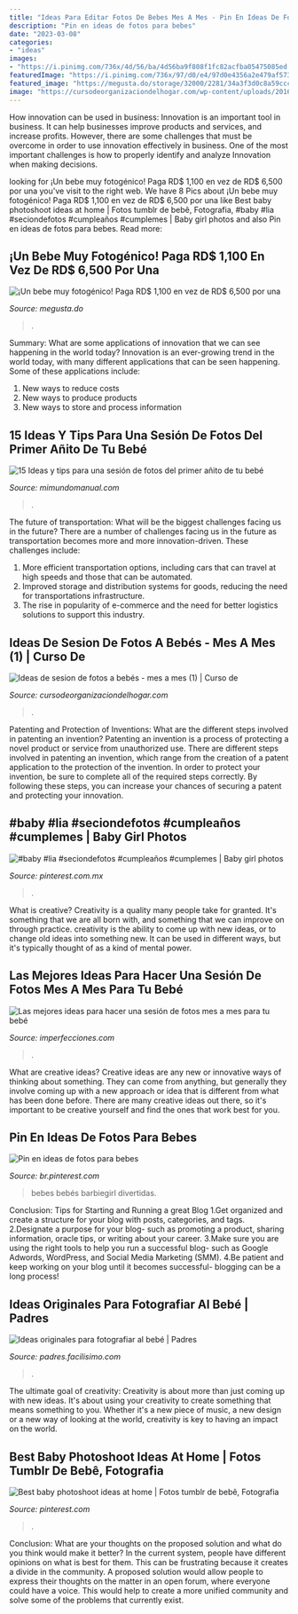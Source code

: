 ```yaml
---
title: "Ideas Para Editar Fotos De Bebes Mes A Mes - Pin En Ideas De Fotos Para Bebes"
description: "Pin en ideas de fotos para bebes"
date: "2023-03-08"
categories:
- "ideas"
images:
- "https://i.pinimg.com/736x/4d/56/ba/4d56ba9f808f1fc82acfba05475085ed.jpg"
featuredImage: "https://i.pinimg.com/736x/97/d0/e4/97d0e4356a2e479af57338d35f2e7b1f.jpg"
featured_image: "https://megusta.do/storage/32000/2281/34a3f3d0c8a59ccc0d0d6a0c8e7fd5fd.jpg"
image: "https://cursodeorganizaciondelhogar.com/wp-content/uploads/2016/09/Ideas-de-sesion-de-fotos-a-bebés-mes-a-mes-1-512x1024.jpg"
---
```



How innovation can be used in business:
Innovation is an important tool in business. It can help businesses improve products and services, and increase profits. However, there are some challenges that must be overcome in order to use innovation effectively in business. One of the most important challenges is how to properly identify and analyze Innovation when making decisions.

	

		
looking for ¡Un bebe muy fotogénico! Paga RD$ 1,100 en vez de RD$ 6,500 por una you've visit to the right web. We have 8 Pics about ¡Un bebe muy fotogénico! Paga RD$ 1,100 en vez de RD$ 6,500 por una like Best baby photoshoot ideas at home | Fotos tumblr de bebê, Fotografia, #baby #lia #seciondefotos #cumpleaños #cumplemes | Baby girl photos and also Pin en ideas de fotos para bebes. Read more:
		
    
## ¡Un Bebe Muy Fotogénico! Paga RD$ 1,100 En Vez De RD$ 6,500 Por Una

<img loading=lazy src="https://megusta.do/storage/32000/2281/34a3f3d0c8a59ccc0d0d6a0c8e7fd5fd.jpg" onerror="this.onerror=null;this.src='https://tse4.mm.bing.net/th?id=OIP.F0d281SUknsr5sbNRXOOrAHaEw&amp;pid=15.1';" alt="¡Un bebe muy fotogénico! Paga RD$ 1,100 en vez de RD$ 6,500 por una">

_Source: megusta.do_

>. 

	

Summary: What are some applications of innovation that we can see happening in the world today?
Innovation is an ever-growing trend in the world today, with many different applications that can be seen happening. Some of these applications include: 
1. New ways to reduce costs 
2. New ways to produce products 
3. New ways to store and process information 

    
## 15 Ideas Y Tips Para Una Sesión De Fotos Del Primer Añito De Tu Bebé

<img loading=lazy src="https://2.bp.blogspot.com/-RLTA0aQmun8/WxRBqSMnMVI/AAAAAAAA4rA/BrKNFLOyrNAczM-o4zrHt4ze1hMkY9iLQCLcBGAs/s320/ideas-para-tomar-fotos-a-tu-bebe-cumple-mes3.jpg" onerror="this.onerror=null;this.src='https://tse2.mm.bing.net/th?id=OIP.df9496ZiAGDDppccDXC1HwAAAA&amp;pid=15.1';" alt="15 Ideas y tips para una sesión de fotos del primer añito de tu bebé">

_Source: mimundomanual.com_

>. 

	

The future of transportation: What will be the biggest challenges facing us in the future?
There are a number of challenges facing us in the future as transportation becomes more and more innovation-driven. These challenges include: 
1) More efficient transportation options, including cars that can travel at high speeds and those that can be automated.
2) Improved storage and distribution systems for goods, reducing the need for transportations infrastructure. 
3) The rise in popularity of e-commerce and the need for better logistics solutions to support this industry.

    
## Ideas De Sesion De Fotos A Bebés - Mes A Mes (1) | Curso De

<img loading=lazy src="https://cursodeorganizaciondelhogar.com/wp-content/uploads/2016/09/Ideas-de-sesion-de-fotos-a-bebés-mes-a-mes-1-512x1024.jpg" onerror="this.onerror=null;this.src='https://tse4.mm.bing.net/th?id=OIP.SRFAfR5-PJZEKEHgJbQXTAHaO0&amp;pid=15.1';" alt="Ideas de sesion de fotos a bebés - mes a mes (1) | Curso de">

_Source: cursodeorganizaciondelhogar.com_

>. 

	

Patenting and Protection of Inventions: What are the different steps involved in patenting an invention?
Patenting an invention is a process of protecting a novel product or service from unauthorized use. There are different steps involved in patenting an invention, which range from the creation of a patent application to the protection of the invention. In order to protect your invention, be sure to complete all of the required steps correctly. By following these steps, you can increase your chances of securing a patent and protecting your innovation.

    
## #baby #lia #seciondefotos #cumpleaños #cumplemes | Baby Girl Photos

<img loading=lazy src="https://i.pinimg.com/736x/14/de/0a/14de0a128915eb3a0a9cb87f9b5e8e58.jpg" onerror="this.onerror=null;this.src='https://tse2.mm.bing.net/th?id=OIP.oAKB2BY17qZP4Gp3BzyH1wHaF_&amp;pid=15.1';" alt="#baby #lia #seciondefotos #cumpleaños #cumplemes | Baby girl photos">

_Source: pinterest.com.mx_

>. 

	

What is creative?
Creativity is a quality many people take for granted. It's something that we are all born with, and something that we can improve on through practice. creativity is the ability to come up with new ideas, or to change old ideas into something new. It can be used in different ways, but it's typically thought of as a kind of mental power.

    
## Las Mejores Ideas Para Hacer Una Sesión De Fotos Mes A Mes Para Tu Bebé

<img loading=lazy src="https://www.blogdelfotografo.com/wp-content/uploads/2015/01/Louish-Pixel_Creatividad.jpg" onerror="this.onerror=null;this.src='https://tse2.mm.bing.net/th?id=OIP.DvGSaw765fm_xtAXDEW0CAHaE8&amp;pid=15.1';" alt="Las mejores ideas para hacer una sesión de fotos mes a mes para tu bebé">

_Source: imperfecciones.com_

>. 

	

What are creative ideas?
Creative ideas are any new or innovative ways of thinking about something. They can come from anything, but generally they involve coming up with a new approach or idea that is different from what has been done before. There are many creative ideas out there, so it's important to be creative yourself and find the ones that work best for you.

    
## Pin En Ideas De Fotos Para Bebes

<img loading=lazy src="https://i.pinimg.com/736x/97/d0/e4/97d0e4356a2e479af57338d35f2e7b1f.jpg" onerror="this.onerror=null;this.src='https://tse4.mm.bing.net/th?id=OIP.MtKPhK2K4iVGe0E_OHFHswHaKR&amp;pid=15.1';" alt="Pin en ideas de fotos para bebes">

_Source: br.pinterest.com_

>bebes bebés barbiegirl divertidas. 

	

Conclusion: Tips for Starting and Running a great Blog
1.Get organized and create a structure for your blog with posts, categories, and tags.
2.Designate a purpose for your blog- such as promoting a product, sharing information, oracle tips, or writing about your career. 
3.Make sure you are using the right tools to help you run a successful blog- such as Google Adwords, WordPress, and Social Media Marketing (SMM). 
4.Be patient and keep working on your blog until it becomes successful- blogging can be a long process!

    
## Ideas Originales Para Fotografiar Al Bebé | Padres

<img loading=lazy src="https://estag.fimagenes.com/imagenesred/9380833.jpg" onerror="this.onerror=null;this.src='https://tse2.mm.bing.net/th?id=OIP.I_iIIpGafzxBf9m6-eiOLAHaC-&amp;pid=15.1';" alt="Ideas originales para fotografiar al bebé | Padres">

_Source: padres.facilisimo.com_

>. 

	

The ultimate goal of creativity:
Creativity is about more than just coming up with new ideas. It's about using your creativity to create something that means something to you. Whether it's a new piece of music, a new design or a new way of looking at the world, creativity is key to having an impact on the world.

    
## Best Baby Photoshoot Ideas At Home | Fotos Tumblr De Bebê, Fotografia

<img loading=lazy src="https://i.pinimg.com/736x/4d/56/ba/4d56ba9f808f1fc82acfba05475085ed.jpg" onerror="this.onerror=null;this.src='https://tse3.mm.bing.net/th?id=OIP.HgGNWBKBSbP1IkUP-1yL9wHaLH&amp;pid=15.1';" alt="Best baby photoshoot ideas at home | Fotos tumblr de bebê, Fotografia">

_Source: pinterest.com_

>. 

	

Conclusion: What are your thoughts on the proposed solution and what do you think would make it better?
In the current system, people have different opinions on what is best for them. This can be frustrating because it creates a divide in the community. A proposed solution would allow people to express their thoughts on the matter in an open forum, where everyone could have a voice. This would help to create a more unified community and solve some of the problems that currently exist.

